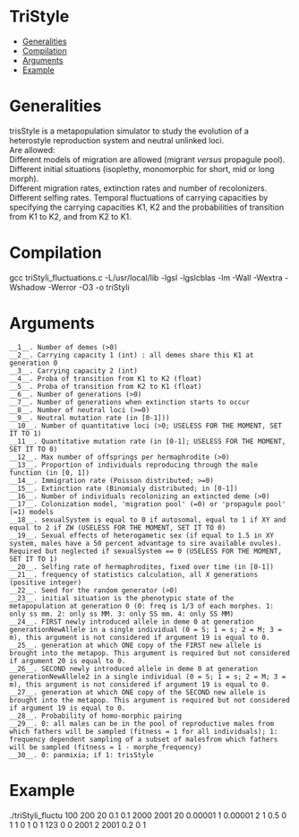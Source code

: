 TriStyle
=================
   * [Generalities](#generalities)
   * [Compilation](#compilation)
   * [Arguments](#arguments)
   * [Example](#example)

# Generalities  
trisStyle is a metapopulation simulator to study the evolution of a heterostyle reproduction system and neutral unlinked loci.  
Are allowed:  
	Different models of migration are allowed (migrant _*versus*_ propagule pool).  
	Different initial situations (isoplethy, monomorphic for short, mid or long morph).  
	Different migration rates, extinction rates and number of recolonizers.  
	Different selfing rates. 
	Temporal fluctuations of carrying capacities by specifying the carrying capacities K1, K2 and the probabilities of transition from K1 to K2, and from K2 to K1.  


# Compilation  
gcc triStyli_fluctuations.c -L/usr/local/lib -lgsl -lgslcblas -lm -Wall -Wextra -Wshadow -Werror -O3 -o triStyli  
  
# Arguments  
	__1__. Number of demes (>0)  
	__2__. Carrying capacity 1 (int) : all demes share this K1 at generation 0  
	__3__. Carrying capacity 2 (int)  
	__4__. Proba of transition from K1 to K2 (float)  
	__5__. Proba of transition from K2 to K1 (float)  
	__6__. Number of generations (>0)  
	__7__. Number of generations when extinction starts to occur  
	__8__. Number of neutral loci (>=0)  
	__9__. Neutral mutation rate (in [0-1]))  
	__10__. Number of quantitative loci (>0; USELESS FOR THE MOMENT, SET IT TO 1)  
	__11__. Quantitative mutation rate (in [0-1]; USELESS FOR THE MOMENT, SET IT TO 0)  
	__12__. Max number of offsprings per hermaphrodite (>0)  
	__13__. Proportion of individuals reproducing through the male function (in [0, 1])  
	__14__. Immigration rate (Poisson distributed; >=0)  
	__15__. Extinction rate (Binomialy distributed; in [0-1])  
	__16__. Number of individuals recolonizing an extincted deme (>0)  
	__17__. Colonization model, 'migration pool' (=0) or 'propagule pool' (=1) models  
	__18__. sexualSystem is equal to 0 if autosomal, equal to 1 if XY and equal to 2 if ZW (USELESS FOR THE MOMENT, SET IT TO 0)  
	__19__. Sexual effects of heterogametic sex (if equal to 1.5 in XY system, males have a 50 percent advantage to sire available ovules). Required but neglected if sexualSystem == 0 (USELESS FOR THE MOMENT, SET IT TO 1)  
	__20__. Selfing rate of hermaphrodites, fixed over time (in [0-1])  
	__21__. frequency of statistics calculation, all X generations (positive integer)  
	__22__. Seed for the random generator (>0)  
	__23__. initial situation is the phenotypic state of the metapopulation at generation 0 (0: freq is 1/3 of each morphes. 1: only ss mm. 2: only ss MM. 3: only SS mm. 4: only SS MM)  
	__24__. FIRST newly introduced allele in deme 0 at generation generationNewAllele in a single individual (0 = S; 1 = s; 2 = M; 3 = m), this argument is not considered if argument 19 is equal to 0.  
	__25__. generation at which ONE copy of the FIRST new allele is brought into the metapop. This argument is required but not considered if argument 20 is equal to 0.  
	__26__. SECOND newly introduced allele in deme 0 at generation generationNewAllele2 in a single individual (0 = S; 1 = s; 2 = M; 3 = m), this argument is not considered if argument 19 is equal to 0.  
	__27__. generation at which ONE copy of the SECOND new allele is brought into the metapop. This argument is required but not considered if argument 19 is equal to 0.  
	__28__. Probability of homo-morphic pairing  
	__29__. 0: all males can be in the pool of reproductive males from which fathers will be sampled (fitness = 1 for all individuals); 1: frequency dependent sampling of a subset of malesfrom which fathers will be sampled (fitness = 1 - morphe_frequency)  
	__30__. 0: panmixia; if 1: trisStyle  



# Example  
./triStyli_fluctu 100   200 20 0.1 0.1   2000 2001   20 0.00001 1 0.00001   2 1   0.5 0 1   1   0 1   0   1   123   0   0   2001   2   2001   0.2   0 1  

